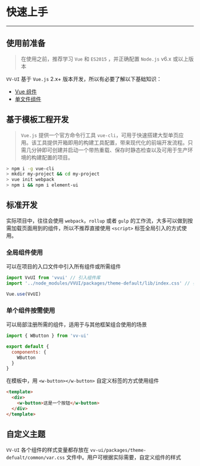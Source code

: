 
# 快速上手

----

## 使用前准备

> 在使用之前，推荐学习 `Vue` 和 `ES2015` ，并正确配置 `Node.js` v6.x 或以上版本

`VV-UI` 基于 `Vue.js` 2.x+ 版本开发，所以有必要了解以下基础知识：
- [Vue 组件](https://cn.vuejs.org/v2/guide/components.html)
- [单文件组件](https://cn.vuejs.org/v2/guide/single-file-components.html)

## 基于模板工程开发

> `Vue.js` 提供一个官方命令行工具 `vue-cli`，可用于快速搭建大型单页应用。该工具提供开箱即用的构建工具配置，带来现代化的前端开发流程。只需几分钟即可创建并启动一个带热重载、保存时静态检查以及可用于生产环境的构建配置的项目。

```bash
> npm i -g vue-cli
> mkdir my-project && cd my-project
> vue init webpack
> npm i && npm i element-ui
```

## 标准开发

实际项目中，往往会使用 `webpack`，`rollup` 或者 `gulp` 的工作流，大多可以做到按需加载页面用到的组件，所以不推荐直接使用 `<script>` 标签全局引入的方式使用。

### 全局组件使用

可以在项目的入口文件中引入所有组件或所需组件

```js
import VvUI from 'vvui' // 引入组件库
import '../node_modules/VVUI/packages/theme-default/lib/index.css' // 引入样式库

Vue.use(VvUI)
```

### 单个组件按需使用

可以局部注册所需的组件，适用于与其他框架组合使用的场景

```js
import { WButton } from 'vv-ui'

export default {
  components: {
    WButton
  }
}
```

在模板中，用 `<w-button></w-button>` 自定义标签的方式使用组件

```html
<template>
  <div>
    <w-button>这是一个按钮</w-button>
  </div>
</template>
```

## 自定义主题

`VV-UI` 各个组件的样式变量都存放在 `vv-ui/packages/theme-defualt/common/var.css` 文件中。用户可根据实际需要，自定义组件的样式

